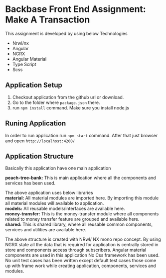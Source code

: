 # Backbase Front End Assignment: Make A Transaction
This assignment is developed by using below Technologies
  - Nrwl/nx
  - Angular
  - NGRX
  - Angular Material
  - Type Script
  - Scss


## Application Setup
1. Checkout application from the github url or download.
2. Go to the folder where `package.json` there.
3. run `npm install` command. Make sure you install node.js

## Runing Application
In order to run application run `npm start` command. After that just browser and open `http://localhost:4200/`

## Application Structure
Basically this application have one main application

**peach-tree-bank:** This is main application where all the components and services has been used.

The above application uses below libraries   
**material:** All material modules are imported here. By importing this module all material modules will available to application.   
**models:** All reusable models/interfaces are available here.     
**money-transfer:** This is the money-transfer module where all components related to money transfer feature are grouped and available here.     
**shared:** This is shared library, where all reusable common components, services and utilities are available here.

The above structure is created with NRwl/ NX mono repo concept.
By using NGRX state all the data that is required for application is centrally stored in store and components access through subscribers.
Angular material components are used in this application
No Css framework has been used.
No unit test cases has been written except default test cases those come up with frame work while creating application, components, services and modules.

